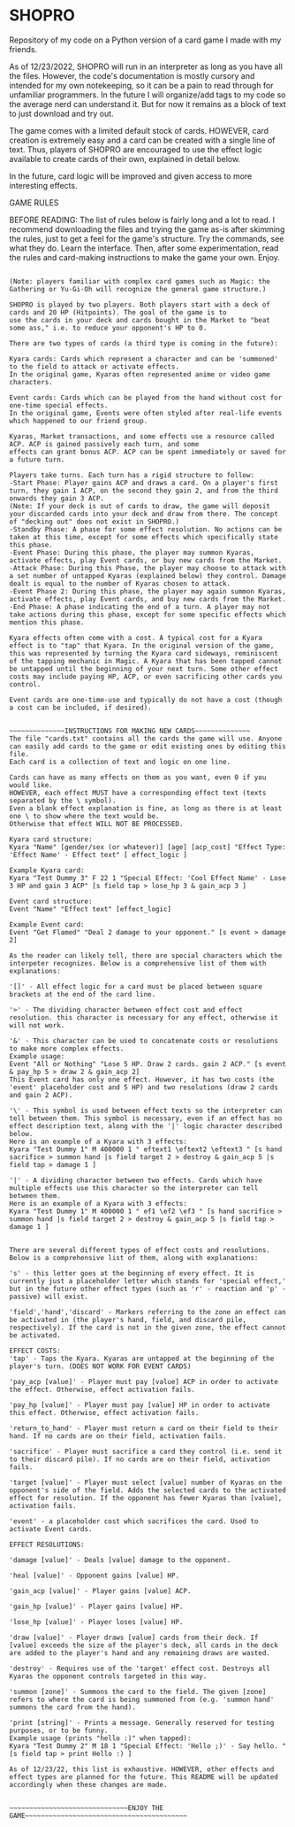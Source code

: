 # SHOPRO
Repository of my code on a Python version of a card game I made with my friends.

As of 12/23/2022, SHOPRO will run in an interpreter as long as you have all the files. However, the code's documentation is mostly cursory and intended for my own notekeeping, so it can be a pain to read through for unfamiliar programmers. In the future I will organize/add tags to my code so the average nerd can understand it. But for now it remains as a block of text to just download and try out.

The game comes with a limited default stock of cards. HOWEVER, card creation is extremely easy and a card can be created with a single line of text.
Thus, players of SHOPRO are encouraged to use the effect logic available to create cards of their own, explained in detail below. 

In the future, card logic will be improved and given access to more interesting effects. 

GAME RULES

BEFORE READING:
The list of rules below is fairly long and a lot to read. I recommend downloading the files and trying the game as-is after skimming the rules, just to
get a feel for the game's structure. Try the commands, see what they do. Learn the interface. Then, after some experimentation, read the rules and card-making
instructions to make the game your own. Enjoy.

~~~~~~~~~~~~

(Note: players familiar with complex card games such as Magic: the Gathering or Yu-Gi-Oh will recognize the general game structure.)

SHOPRO is played by two players. Both players start with a deck of cards and 20 HP (Hitpoints). The goal of the game is to
use the cards in your deck and cards bought in the Market to "beat some ass," i.e. to reduce your opponent's HP to 0. 

There are two types of cards (a third type is coming in the future):

Kyara cards: Cards which represent a character and can be 'summoned' to the field to attack or activate effects.
In the original game, Kyaras often represented anime or video game characters. 

Event cards: Cards which can be played from the hand without cost for one-time special effects. 
In the original game, Events were often styled after real-life events which happened to our friend group.

Kyaras, Market transactions, and some effects use a resource called ACP. ACP is gained passively each turn, and some
effects can grant bonus ACP. ACP can be spent immediately or saved for a future turn.

Players take turns. Each turn has a rigid structure to follow:
-Start Phase: Player gains ACP and draws a card. On a player's first turn, they gain 1 ACP, on the second they gain 2, and from the third onwards they gain 3 ACP.
(Note: If your deck is out of cards to draw, the game will deposit your discarded cards into your deck and draw from there. The concept of "decking out" does not exist in SHOPRO.)
-Standby Phase: A phase for some effect resolution. No actions can be taken at this time, except for some effects which specifically state this phase.
-Event Phase: During this phase, the player may summon Kyaras, activate effects, play Event cards, or buy new cards from the Market.
-Attack Phase: During this Phase, the player may choose to attack with a set number of untapped Kyaras (explained below) they control. Damage dealt is equal to the number of Kyaras chosen to attack.
-Event Phase 2: During this phase, the player may again summon Kyaras, activate effects, play Event cards, and buy new cards from the Market.
-End Phase: A phase indicating the end of a turn. A player may not take actions during this phase, except for some specific effects which mention this phase.

Kyara effects often come with a cost. A typical cost for a Kyara effect is to "tap" that Kyara. In the original version of the game, this was represented by turning the Kyara card sideways, reminiscent of the tapping mechanic in Magic. A Kyara that has been tapped cannot be untapped until the beginning of your next turn. Some other effect costs may include paying HP, ACP, or even sacrificing other cards you control. 

Event cards are one-time-use and typically do not have a cost (though a cost can be included, if desired). 


~~~~~~~~~~~~~~INSTRUCTIONS FOR MAKING NEW CARDS~~~~~~~~~~~~~~
The file "cards.txt" contains all the cards the game will use. Anyone can easily add cards to the game or edit existing ones by editing this file.
Each card is a collection of text and logic on one line.

Cards can have as many effects on them as you want, even 0 if you would like. 
HOWEVER, each effect MUST have a corresponding effect text (texts separated by the \ symbol).
Even a blank effect explanation is fine, as long as there is at least one \ to show where the text would be. 
Otherwise that effect WILL NOT BE PROCESSED.

Kyara card structure:
Kyara "Name" [gender/sex (or whatever)] [age] [acp_cost] "Effect Type: 'Effect Name' - Effect text" [ effect_logic ]

Example Kyara card:
Kyara "Test Dummy 3" F 22 1 "Special Effect: 'Cool Effect Name' - Lose 3 HP and gain 3 ACP" [s field tap > lose_hp 3 & gain_acp 3 ]

Event card structure: 
Event "Name" "Effect text" [effect_logic]

Example Event card:
Event "Get Flamed" "Deal 2 damage to your opponent." [s event > damage 2]

As the reader can likely tell, there are special characters which the interpeter recognizes. Below is a comprehensive list of them with explanations:

'[]' - All effect logic for a card must be placed between square brackets at the end of the card line.

'>' - The dividing character between effect cost and effect resolution. this character is necessary for any effect, otherwise it will not work.

'&' - This character can be used to concatenate costs or resolutions to make more complex effects.
Example usage:
Event "All or Nothing" "Lose 5 HP. Draw 2 cards. gain 2 ACP." [s event & pay_hp 5 > draw 2 & gain_acp 2]
This Event card has only one effect. However, it has two costs (the 'event' placeholder cost and 5 HP) and two resolutions (draw 2 cards and gain 2 ACP).

'\' - This symbol is used between effect texts so the interpreter can tell between them. This symbol is necessary, even if an effect has no effect description text, along with the '|' logic character described below.
Here is an example of a Kyara with 3 effects:
Kyara "Test Dummy 1" M 400000 1 " eftext1 \eftext2 \eftext3 " [s hand sacrifice > summon hand |s field target 2 > destroy & gain_acp 5 |s field tap > damage 1 ]

'|' - A dividing character between two effects. Cards which have multiple effects use this character so the interpreter can tell between them.
Here is an example of a Kyara with 3 effects:
Kyara "Test Dummy 1" M 400000 1 " ef1 \ef2 \ef3 " [s hand sacrifice > summon hand |s field target 2 > destroy & gain_acp 5 |s field tap > damage 1 ]


There are several different types of effect costs and resolutions. Below is a comprehensive list of them, along with explanations:

's' - this letter goes at the beginning of every effect. It is currently just a placeholder letter which stands for 'special effect,' but in the future other effect types (such as 'r' - reaction and 'p' - passive) will exist.

'field','hand','discard' - Markers referring to the zone an effect can be activated in (the player's hand, field, and discard pile, respectively). If the card is not in the given zone, the effect cannot be activated.

EFFECT COSTS:
'tap' - Taps the Kyara. Kyaras are untapped at the beginning of the player's turn. (DOES NOT WORK FOR EVENT CARDS)

'pay_acp [value]' - Player must pay [value] ACP in order to activate the effect. Otherwise, effect activation fails.

'pay_hp [value]' - Player must pay [value] HP in order to activate this effect. Otherwise, effect activation fails.

'return_to_hand' - Player must return a card on their field to their hand. If no cards are on their field, activation fails.

'sacrifice' - Player must sacrifice a card they control (i.e. send it to their discard pile). If no cards are on their field, activation fails.

'target [value]' - Player must select [value] number of Kyaras on the opponent's side of the field. Adds the selected cards to the activated effect for resolution. If the opponent has fewer Kyaras than [value], activation fails.

'event' - a placeholder cost which sacrifices the card. Used to activate Event cards. 

EFFECT RESOLUTIONS:

'damage [value]' - Deals [value] damage to the opponent.

'heal [value]' - Opponent gains [value] HP.

'gain_acp [value]' - Player gains [value] ACP.

'gain_hp [value]' - Player gains [value] HP.

'lose_hp [value]' - Player loses [value] HP.

'draw [value]' - Player draws [value] cards from their deck. If [value] exceeds the size of the player's deck, all cards in the deck are added to the player's hand and any remaining draws are wasted.

'destroy' - Requires use of the 'target' effect cost. Destroys all Kyaras the opponent controls targeted in this way.

'summon [zone]' - Summons the card to the field. The given [zone] refers to where the card is being summoned from (e.g. 'summon hand' summons the card from the hand).

'print [string]' - Prints a message. Generally reserved for testing purposes, or to be funny.
Example usage (prints "hello :)" when tapped):
Kyara "Test Dummy 2" M 18 1 "Special Effect: 'Hello ;)' - Say hello. " [s field tap > print Hello :) ]

As of 12/23/22, this list is exhaustive. HOWEVER, other effects and effect types are planned for the future. This README will be updated accordingly when these changes are made.


~~~~~~~~~~~~~~~~~~~~~~~~~~~~~~ENJOY THE GAME~~~~~~~~~~~~~~~~~~~~~~~~~~~~~~~~~~~~~~~~~

